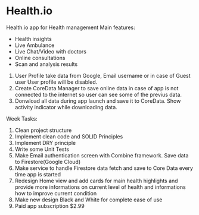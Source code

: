 # Health.io
 Health.io app for Health management
 Main features: 
 - Health insights 
 - Live Ambulance 
 - Live Chat/Video with doctors
 - Online consultations 
 - Scan and analysis results

1. User Profile take data from Google, Email username or in case of Guest user User profile will be disabled.
2. Create CoreData Manager to save online data in case of app is not connected to the internet so user can see some of the previus data.
3. Donwload all data during app launch and save it to CoreData. Show activity indicator while downloading data.


Week Tasks:
 1. Clean project structure
 2. Implement clean code and SOLID Principles 
 3. Implement DRY principle
 4. Write some Unit Tests 
 5. Make Email authentication screen with Combine framework. Save data to Firestore(Google Cloud)
 6. Make service to handle Firestore data fetch and save to Core Data every time app is started
 7. Redesign Home view and add cards for main health highlights and provide more informations on current level of health and informations how to improve current condition
 8. Make new design Black and White for complete ease of use
 9. Paid app subscription $2.99
